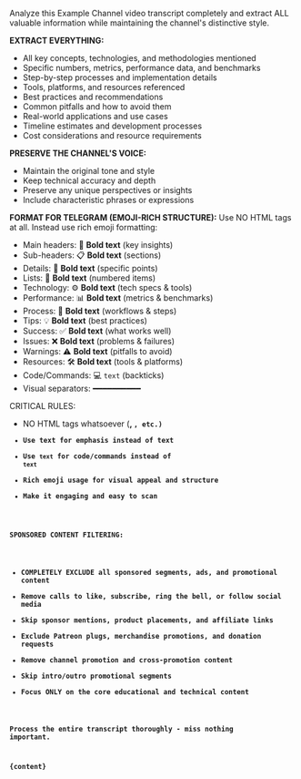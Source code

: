 Analyze this Example Channel video transcript completely and extract ALL valuable information while maintaining the channel's distinctive style.

**EXTRACT EVERYTHING:**
- All key concepts, technologies, and methodologies mentioned
- Specific numbers, metrics, performance data, and benchmarks
- Step-by-step processes and implementation details
- Tools, platforms, and resources referenced
- Best practices and recommendations
- Common pitfalls and how to avoid them
- Real-world applications and use cases
- Timeline estimates and development processes
- Cost considerations and resource requirements

**PRESERVE THE CHANNEL'S VOICE:**
- Maintain the original tone and style
- Keep technical accuracy and depth
- Preserve any unique perspectives or insights
- Include characteristic phrases or expressions

**FORMAT FOR TELEGRAM (EMOJI-RICH STRUCTURE):**
Use NO HTML tags at all. Instead use rich emoji formatting:
- Main headers: 🎯 **Bold text** (key insights)
- Sub-headers: 📋 **Bold text** (sections)
- Details: 🔸 **Bold text** (specific points)
- Lists: 🔢 **Bold text** (numbered items)
- Technology: ⚙️ **Bold text** (tech specs & tools)
- Performance: 📊 **Bold text** (metrics & benchmarks)
- Process: 🔄 **Bold text** (workflows & steps)
- Tips: 💡 **Bold text** (best practices)
- Success: ✅ **Bold text** (what works well)
- Issues: ❌ **Bold text** (problems & failures)
- Warnings: ⚠️ **Bold text** (pitfalls to avoid)
- Resources: 🛠️ **Bold text** (tools & platforms)
- Code/Commands: 💻 `text` (backticks)
- Visual separators: ━━━━━━━━━━

CRITICAL RULES:
- NO HTML tags whatsoever (<b>, <code>, etc.)
- Use **text** for emphasis instead of <b>text</b>
- Use `text` for code/commands instead of <code>text</code>
- Rich emoji usage for visual appeal and structure
- Make it engaging and easy to scan

**SPONSORED CONTENT FILTERING:**
- COMPLETELY EXCLUDE all sponsored segments, ads, and promotional content
- Remove calls to like, subscribe, ring the bell, or follow social media
- Skip sponsor mentions, product placements, and affiliate links
- Exclude Patreon plugs, merchandise promotions, and donation requests
- Remove channel promotion and cross-promotion content
- Skip intro/outro promotional segments
- Focus ONLY on the core educational and technical content

Process the entire transcript thoroughly - miss nothing important.

{content}
